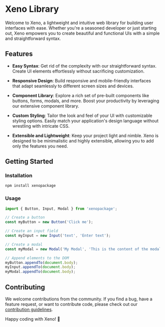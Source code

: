 # Xeno Library

Welcome to Xeno, a lightweight and intuitive web library for building user interfaces with ease. Whether you're a seasoned developer or just starting out, Xeno empowers you to create beautiful and functional UIs with a simple and straightforward syntax.

## Features

- **Easy Syntax**: Get rid of the complexity with our straightforward syntax. Create UI elements effortlessly without sacrificing customization.

- **Responsive Design**: Build responsive and mobile-friendly interfaces that adapt seamlessly to different screen sizes and devices.

- **Component Library**: Explore a rich set of pre-built components like buttons, forms, modals, and more. Boost your productivity by leveraging our extensive component library.

- **Custom Styling**: Tailor the look and feel of your UI with customizable styling options. Easily match your application's design language without wrestling with intricate CSS.

- **Extensible and Lightweight**: Keep your project light and nimble. Xeno is designed to be minimalistic and highly extensible, allowing you to add only the features you need.

## Getting Started

### Installation

```bash
npm install xenopackage
```

### Usage

```javascript
import { Button, Input, Modal } from 'xenopackage';

// Create a button
const myButton = new Button('Click me');

// Create an input field
const myInput = new Input('text', 'Enter text');

// Create a modal
const myModal = new Modal('My Modal', 'This is the content of the modal');

// Append elements to the DOM
myButton.appendTo(document.body);
myInput.appendTo(document.body);
myModal.appendTo(document.body);
```

## Contributing

We welcome contributions from the community. If you find a bug, have a feature request, or want to contribute code, please check out our [contribution guidelines](CONTRIBUTING.md).


Happy coding with Xeno! 🚀